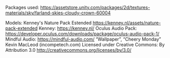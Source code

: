 Packages used: 
https://assetstore.unity.com/packages/2d/textures-materials/sky/farland-skies-cloudy-crown-60004

Models: Kenney's Nature Pack Estended
https://kenney.nl/assets/nature-pack-extended
Kenney: https://kenney.nl/
Oculus Audio Pack: https://developer.oculus.com/downloads/package/oculus-audio-pack-1/
Mindful Audio: https://mindful-audio.com/
“Wallpaper”, “Cheery Monday” Kevin MacLeod (incompetech.com)
Licensed under Creative Commons: By Attribution 3.0
http://creativecommons.org/licenses/by/3.0/
